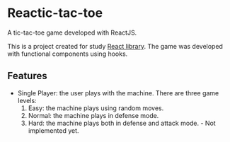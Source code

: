 
# Reactic-tac-toe

A tic-tac-toe game developed with ReactJS.

This is a project created for study [React library](https://reactjs.org/). The game was developed with functional components using hooks.

## Features

 - Single Player: the user plays with the machine. There are three game levels:
    1. Easy: the machine plays using random moves.
    2. Normal: the machine plays in defense mode.
    3. Hard: the machine plays both in defense and attack mode. - Not implemented yet.